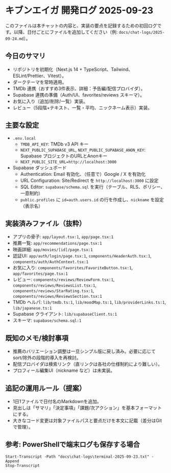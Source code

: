 # キブンエイガ 開発ログ 2025-09-23

このファイルは本チャットの内容と、実装の要点を記録するための初回ログです。以降、日付ごとにファイルを追加してください（例: `docs/chat-logs/2025-09-24.md`）。

## 今日のサマリ
- リポジトリを初期化（Next.js 14 + TypeScript、Tailwind、ESLint/Prettier、Vitest）。
- ダークテーマを常時適用。
- TMDb 連携（おすすめ3件表示、詳細：予告編/配信プロバイダ）。
- Supabase 連携の準備（Auth/UI、favorites/reviews スキーマ）。
- お気に入り（追加/削除/一覧）実装。
- レビュー（5段階+テキスト、一覧・平均、ニックネーム表示）実装。

## 主要な設定
- `.env.local`
  - `TMDB_API_KEY`: TMDb v3 API キー
  - `NEXT_PUBLIC_SUPABASE_URL`, `NEXT_PUBLIC_SUPABASE_ANON_KEY`: Supabase プロジェクトのURLとAnonキー
  - `NEXT_PUBLIC_SITE_URL=http://localhost:3000`
- Supabase ダッシュボード
  - Authentication: Email 有効化、（任意で）Google / X を有効化
  - URL Configuration: Site/Redirect を `http://localhost:3000` に設定
  - SQL Editor: `supabase/schema.sql` を実行（テーブル、RLS、ポリシー、一意制約）
  - `public.profiles` に `id=auth.users.id` の行を作成し、`nickname` を設定（表示名）

## 実装済みファイル（抜粋）
- アプリの骨子: `app/layout.tsx:1`, `app/page.tsx:1`
- 推薦一覧: `app/recommendations/page.tsx:1`
- 映画詳細: `app/movies/[id]/page.tsx:1`
- 認証UI: `app/auth/login/page.tsx:1`, `components/HeaderAuth.tsx:1`, `components/auth/AuthContext.tsx:1`
- お気に入り: `components/favorites/FavoriteButton.tsx:1`, `app/favorites/page.tsx:1`
- レビュー: `components/reviews/ReviewForm.tsx:1`, `components/reviews/ReviewsList.tsx:1`, `components/reviews/StarRating.tsx:1`, `components/reviews/ReviewsSection.tsx:1`
- TMDb ヘルパ: `lib/tmdb.ts:1`, `lib/moodMap.ts:1`, `lib/providerLinks.ts:1`, `lib/japanese.ts:1`
- Supabase クライアント: `lib/supabaseClient.ts:1`
- スキーマ: `supabase/schema.sql:1`

## 既知のメモ/検討事項
- 推薦のバリエーション調整は一旦シンプル版に戻し済み。必要に応じて sort/除外の段階的導入を再検討。
- 配信プロバイダは検索リンク（直リンクは各社の仕様制約により難しい）。
- プロフィール編集UI（nickname など）は未実装。

## 追記の運用ルール（提案）
- 1日1ファイルで日付名のMarkdownを追加。
- 見出しは「サマリ」「決定事項」「課題/次アクション」を基本フォーマットにする。
- 大きなコード変更は対象ファイルパスと要点だけを本文に記載（差分はGitで管理）。

## 参考: PowerShellで端末ログも保存する場合
```
Start-Transcript -Path "docs\chat-logs\terminal-2025-09-23.txt" -Append
Stop-Transcript
```

